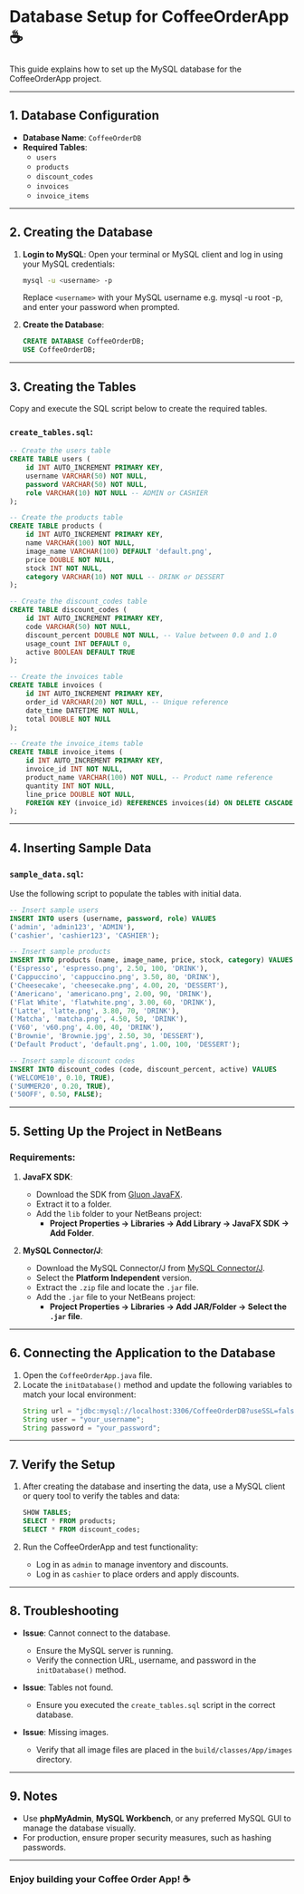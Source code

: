 # Database Setup for CoffeeOrderApp ☕

This guide explains how to set up the MySQL database for the CoffeeOrderApp project.

---

## **1. Database Configuration**
- **Database Name**: `CoffeeOrderDB`
- **Required Tables**:
  - `users`
  - `products`
  - `discount_codes`
  - `invoices`
  - `invoice_items`

---

## **2. Creating the Database**

1. **Login to MySQL**:
   Open your terminal or MySQL client and log in using your MySQL credentials:
   ```bash
   mysql -u <username> -p
   ```
   Replace `<username>` with your MySQL username e.g. mysql -u root -p, and enter your password when prompted.

2. **Create the Database**:
   ```sql
   CREATE DATABASE CoffeeOrderDB;
   USE CoffeeOrderDB;
   ```

---

## **3. Creating the Tables**

Copy and execute the SQL script below to create the required tables.

### `create_tables.sql`:
```sql
-- Create the users table
CREATE TABLE users (
    id INT AUTO_INCREMENT PRIMARY KEY,
    username VARCHAR(50) NOT NULL,
    password VARCHAR(50) NOT NULL,
    role VARCHAR(10) NOT NULL -- ADMIN or CASHIER
);

-- Create the products table
CREATE TABLE products (
    id INT AUTO_INCREMENT PRIMARY KEY,
    name VARCHAR(100) NOT NULL,
    image_name VARCHAR(100) DEFAULT 'default.png',
    price DOUBLE NOT NULL,
    stock INT NOT NULL,
    category VARCHAR(10) NOT NULL -- DRINK or DESSERT
);

-- Create the discount_codes table
CREATE TABLE discount_codes (
    id INT AUTO_INCREMENT PRIMARY KEY,
    code VARCHAR(50) NOT NULL,
    discount_percent DOUBLE NOT NULL, -- Value between 0.0 and 1.0
    usage_count INT DEFAULT 0,
    active BOOLEAN DEFAULT TRUE
);

-- Create the invoices table
CREATE TABLE invoices (
    id INT AUTO_INCREMENT PRIMARY KEY,
    order_id VARCHAR(20) NOT NULL, -- Unique reference
    date_time DATETIME NOT NULL,
    total DOUBLE NOT NULL
);

-- Create the invoice_items table
CREATE TABLE invoice_items (
    id INT AUTO_INCREMENT PRIMARY KEY,
    invoice_id INT NOT NULL,
    product_name VARCHAR(100) NOT NULL, -- Product name reference
    quantity INT NOT NULL,
    line_price DOUBLE NOT NULL,
    FOREIGN KEY (invoice_id) REFERENCES invoices(id) ON DELETE CASCADE
);
```

---

## **4. Inserting Sample Data**

### `sample_data.sql`:
Use the following script to populate the tables with initial data.

```sql
-- Insert sample users
INSERT INTO users (username, password, role) VALUES
('admin', 'admin123', 'ADMIN'),
('cashier', 'cashier123', 'CASHIER');

-- Insert sample products
INSERT INTO products (name, image_name, price, stock, category) VALUES
('Espresso', 'espresso.png', 2.50, 100, 'DRINK'),
('Cappuccino', 'cappuccino.png', 3.50, 80, 'DRINK'),
('Cheesecake', 'cheesecake.png', 4.00, 20, 'DESSERT'),
('Americano', 'americano.png', 2.00, 90, 'DRINK'),
('Flat White', 'flatwhite.png', 3.00, 60, 'DRINK'),
('Latte', 'latte.png', 3.80, 70, 'DRINK'),
('Matcha', 'matcha.png', 4.50, 50, 'DRINK'),
('V60', 'v60.png', 4.00, 40, 'DRINK'),
('Brownie', 'Brownie.jpg', 2.50, 30, 'DESSERT'),
('Default Product', 'default.png', 1.00, 100, 'DESSERT');

-- Insert sample discount codes
INSERT INTO discount_codes (code, discount_percent, active) VALUES
('WELCOME10', 0.10, TRUE),
('SUMMER20', 0.20, TRUE),
('50OFF', 0.50, FALSE);
```

---
## **5. Setting Up the Project in NetBeans**

### **Requirements:**
1. **JavaFX SDK**:
   - Download the SDK from [Gluon JavaFX](https://gluonhq.com/products/javafx/).
   - Extract it to a folder.
   - Add the `lib` folder to your NetBeans project:
     - **Project Properties → Libraries → Add Library → JavaFX SDK → Add Folder**.

2. **MySQL Connector/J**:
   - Download the MySQL Connector/J from [MySQL Connector/J](https://dev.mysql.com/downloads/connector/j/).
   - Select the **Platform Independent** version.
   - Extract the `.zip` file and locate the `.jar` file.
   - Add the `.jar` file to your NetBeans project:
     - **Project Properties → Libraries → Add JAR/Folder → Select the `.jar` file**.

---
## **6. Connecting the Application to the Database**

1. Open the `CoffeeOrderApp.java` file.
2. Locate the `initDatabase()` method and update the following variables to match your local environment:
   ```java
   String url = "jdbc:mysql://localhost:3306/CoffeeOrderDB?useSSL=false&serverTimezone=UTC";
   String user = "your_username";
   String password = "your_password";
   ```

---

## **7. Verify the Setup**

1. After creating the database and inserting the data, use a MySQL client or query tool to verify the tables and data:
   ```sql
   SHOW TABLES;
   SELECT * FROM products;
   SELECT * FROM discount_codes;
   ```

2. Run the CoffeeOrderApp and test functionality:
   - Log in as `admin` to manage inventory and discounts.
   - Log in as `cashier` to place orders and apply discounts.

---

## **8. Troubleshooting**

- **Issue**: Cannot connect to the database.
  - Ensure the MySQL server is running.
  - Verify the connection URL, username, and password in the `initDatabase()` method.

- **Issue**: Tables not found.
  - Ensure you executed the `create_tables.sql` script in the correct database.

- **Issue**: Missing images.
  - Verify that all image files are placed in the `build/classes/App/images` directory.

---

## **9. Notes**

- Use **phpMyAdmin**, **MySQL Workbench**, or any preferred MySQL GUI to manage the database visually.
- For production, ensure proper security measures, such as hashing passwords.

---

### Enjoy building your Coffee Order App! ☕




